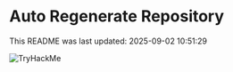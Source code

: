 # Auto Regenerate Repository

This README was last updated: 2025-09-02 10:51:29

 ![TryHackMe](https://tryhackme.com/badge/533634)